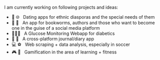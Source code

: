 I am currently working on following projects and ideas:

- :revolving_hearts: :globe_with_meridians: &nbsp; Dating apps for ethnic diasporas and the special needs of them
- :book: :iphone: &nbsp; An app for bookworms, authors and those who want to become one in the guise of a social media platform
- 🧑🏾‍⚕️  &nbsp; A Glucose Monitoring Webapp for diabetics
- :notebook_with_decorative_cover: :blue_book: &nbsp; A cross-platform journal/diary app
- :computer: :soccer: &nbsp; Web scraping + data analysis, especially in soccer
- :video_game: :muscle: &nbsp; Gamification in the area of learning + fitness
